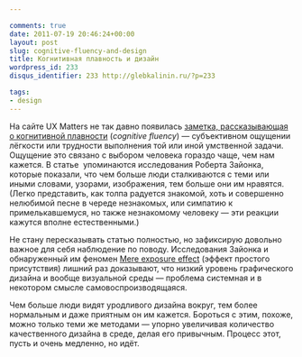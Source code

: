 ```yaml
---

comments: true
date: 2011-07-19 20:46:24+00:00
layout: post
slug: cognitive-fluency-and-design
title: Когнитивная плавность и дизайн
wordpress_id: 233
disqus_identifier: 233 http://glebkalinin.ru/?p=233

tags:
- design
---
```


На сайте UX Matters не так давно появилась [заметка, рассказывающая о когнитивной плавности](http://www.uxmatters.com/mt/archives/2011/07/how-cognitive-fluency-affects-decision-making.php) (_cognitive fluency_) — субъективном ощущении лёгкости или трудности выполнения той или иной умственной задачи. Ощущение это связано с выбором человека гораздо чаще, чем нам кажется. В статье  упоминаются исследования Роберта Зайонка, которые показали, что чем больше люди сталкиваются с теми или иными словами, узорами, изображения, тем больше они им нравятся. (Легко представить, как толпа радуется знакомой, хоть и совершенно нелюбимой песне в череде незнакомых, или симпатию к примелькавшемуся, но также незнакомому человеку — эти реакции кажутся вполне естественными.)

Не стану пересказывать статью полностью, но зафиксирую довольно важное для себя наблюдение по поводу. Исследования Зайонка и обнаруженный им феномен [Mere exposure effect](http://en.wikipedia.org/wiki/Mere_exposure_effect) (эффект простого присутствия) лишний раз доказывают, что низкий уровень графического дизайна и вообще визуальной среды — проблема системная и в некотором смысле самовоспроизводящаяся.

Чем больше люди видят уродливого дизайна вокруг, тем более нормальным и даже приятным он им кажется. Бороться с этим, похоже, можно только теми же методами — упорно увеличивая количество качественного дизайна в среде, делая его привычным. Процесс этот, пусть и очень медленно, но идёт.
